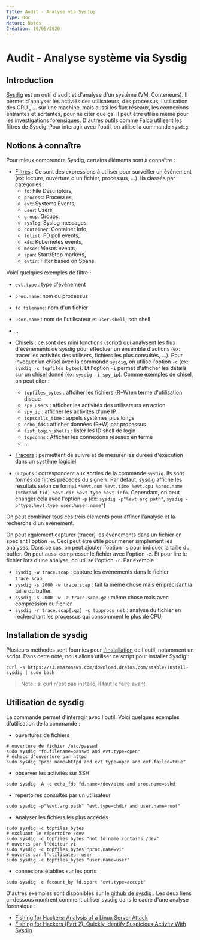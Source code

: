 ```yaml
---
Title: Audit - Analyse via Sysdig
Type: Doc
Nature: Notes
Création: 10/05/2020
---
```


# Audit - Analyse système via Sysdig

## Introduction
[Sysdig](https://github.com/draios/sysdig/wiki) est un outil d'audit et d'analyse d'un système (VM, Conteneurs). Il permet d'analyser les activiés des utilisateurs, des processus, l'utilisation des CPU , ... sur une machine, mais aussi les flux réseaux, les connexions entrantes et sortantes, pour ne citer que ça. Il peut être utilisé même pour les investigations forensiques. D'autres outils comme [Falco](https://falco.org/#resources) utilisent les filtres de Sysdig. Pour interagir avec l'outil, on utilise la commande `sysdig`.

## Notions à connaître
Pour mieux comprendre Sysdig, certains éléments sont à connaître :
- [Filtres](https://github.com/draios/sysdig/wiki/Sysdig-User-Guide) : Ce sont des expressions à utiliser pour surveiller un événement (ex: lecture, ouverture d'un fichier, processus, ...). Ils classés par catégories :
  - `fd`: File Descriptors,
  - `process`: Processes,
  - `evt`: Systems Events,
  - `user`: Users,
  - `group`: Groups,
  - `syslog`: Syslog messages,
  - `container`: Container Info,
  - `fdlist`: FD poll events,
  - `k8s`: Kubernetes events,
  - `mesos`: Mesos events,
  - `span`: Start/Stop markers,
  - `evtin`: Filter based on Spans.

 Voici quelques exemples de filtre :
  - `evt.type` : type d'événement
  - `proc.name`: nom du processus
  - `fd.filename`: nom d'un fichier
  - `user.name` : nom de l'utilisateur et `user.shell`, son shell
  - ...

- [Chisels](https://github.com/draios/sysdig/wiki/Chisels-User-Guide) : ce sont des mini fonctions (script) qui analysent les flux d'événements de sysdig pour effectuer un ensemble d'actions (ex: tracer les activités des utilisers, fichiers les plus consultés, ...). Pour invoquer un chisel avec la commande `sysdig`, on utilise l'option `-c` (ex: `sysdig -c topfiles_bytes`). Et l'option `-i` permet d'afficher les détails sur un chisel donné (ex: `sysdig -i spy_ip`). Comme exemples de chisel, on peut citer :
  - `topfiles_bytes` : affciher les fichiers (R+W)en terme d'utilisation disque
  - `spy_users` : afficher les activités des utilisateurs en action
  - `spy_ip` : afficher les activités d'une IP
  - `topscalls_time` : appels systèmes plus longs
  - `echo_fds` : afficher données (R+W) par processus
  - `list_login_shells` : lister les ID shell de login
  - `topconns` : Afficher les connexions réseaux en terme
  - ...

- [Tracers](https://github.com/draios/sysdig/wiki/Tracers) : permettent de suivre et de mesurer les durées d'exécution dans un système logiciel
- ``Outputs`` : correspondent aux sorties de la commande `sysdig`. Ils sont formés de filtres précédés du signe `%`. Par défaut, sysdig affiche les résultats selon ce format `*%evt.num %evt.time %evt.cpu %proc.name (%thread.tid) %evt.dir %evt.type %evt.info`. Cependant, on peut changer cela avec l'option `-p` (ex: `sysdig -p"%evt.arg.path"`, `sysdig -p"type:%evt.type user:%user.name"`)

On peut combiner tous ces trois éléments pour affiner l'analyse et la recherche d'un événement.

On peut également capturer (tracer) les événements dans un fichier en spéciant l'option `-w`. Ceci peut être utile pour mener simplement les analyses. Dans ce cas, on peut ajouter l'option `-s` pour indiquer la taille du buffer. On peut aussi compresser le fichier avec l'option `-z`. Et pour lire le fichier lors d'une analyse, on utilise l'option `-r`.
Par exemple :
- `sysdig -w trace.scap` : capture les événements dans le fichier `trace.scap`
- `sysdig -s 2000 -w trace.scap` : fait la même chose mais en précisant la taille du buffer.
- `sysdig -s 2000 -w -z trace.scap.gz` : même chose mais avec compression du fichier
- `sysdig -r trace.scap[.gz] -c topprocs_net` : analyse du fichier en recherchant les processus qui consomment le plus de CPU.

## Installation de sysdig
Plusieurs méthodes sont fournies pour [l'installation](https://github.com/draios/sysdig/wiki/How-to-Install-Sysdig-for-Linux) de l'outil, notamment un script. Dans cette note, nous allons utiliser ce script pour installer Sysdig :
```
curl -s https://s3.amazonaws.com/download.draios.com/stable/install-sysdig | sudo bash
```
> Note : si curl n'est pas installé, il faut le faire avant.

## Utilisation de sysdig
La commande permet d'interagir avec l'outil. Voici quelques exemples d'utilisation de la commande :
- ouvertures de fichiers
```
# ouverture de fichier /etc/passwd
sudo sysdig "fd.filename=passwd and evt.type=open"
# échecs d'ouverture par httpd
sudo sysdig "proc.name=httpd and evt.type=open and evt.failed=true"
```
- observer les activités sur SSH
```
sudo sysdig -A -c echo_fds fd.name=/dev/ptmx and proc.name=sshd
```
- répertoires consultés par un utilisateur
```
sudo sysdig -p"%evt.arg.path" "evt.type=chdir and user.name=root"
```
- Analyser les fichiers les plus accédés
```
sudo sysdig -c topfiles_bytes  
# excluant le répertoire /dev
sudo sysdig -c topfiles_bytes "not fd.name contains /dev"
# ouverts par l'éditeur vi
sudo sysdig -c topfiles_bytes "proc.name=vi"  
# ouverts par l'utilisateur user
sudo sysdig -c topfiles_bytes "user.name=user"  
```
- connexions établies sur les ports
```
sudo sysdig -c fdcount_by fd.sport "evt.type=accept"  
```

D'autres exemples sont disponibles sur le [github de sysdig ](https://github.com/draios/sysdig/wiki/Sysdig-Examples). Les deux liens ci-dessous montrent comment utiliser sysdig dans le cadre d'une analyse forensique :
- [Fishing for Hackers: Analysis of a Linux Server Attack](http://draios.com/fishing-for-hackers/)
- [Fishing for Hackers (Part 2): Quickly Identify Suspicious Activity With Sysdig](http://draios.com/fishing-for-hackers-part-2/)
